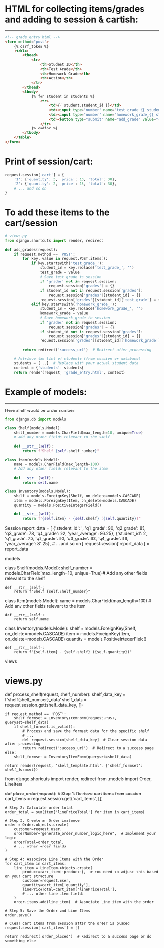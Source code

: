 # HTML for collecting items/grades and adding to session & cartish:
---
```html
<!-- grade_entry.html -->
<form method="post">
    {% csrf_token %}
    <table>
        <thead>
            <tr>
                <th>Student ID</th>
                <th>Test Grade</th>
                <th>Homework Grade</th>
                <th>Action</th>
            </tr>
        </thead>
        <tbody>
            {% for student in students %}
                <tr>
                    <td>{{ student.student_id }}</td>
                    <td><input type="number" name="test_grade_{{ student.student_id }}"></td>
                    <td><input type="number" name="homework_grade_{{ student.student_id }}"></td>
                    <td><button type="submit" name="add_grade" value="{{ student.student_id }}">Add</button></td>
                </tr>
            {% endfor %}
        </tbody>
    </table>
</form>
```

# Print of session/cart:
```python
request.session['cart'] = {
    '1': {'quantity': 3, 'price': 10, 'total': 30},
    '2': {'quantity': 2, 'price': 15, 'total': 30},
    # ... and so on
}

```

# To add these items to the cart/session
```python
# views.py
from django.shortcuts import render, redirect

def add_grades(request):
    if request.method == 'POST':
        for key, value in request.POST.items():
            if key.startswith('test_grade_'):
                student_id = key.replace('test_grade_', '')
                test_grade = value
                # Save test_grade to session
                if 'grades' not in request.session:
                    request.session['grades'] = {}
                if student_id not in request.session['grades']:
                    request.session['grades'][student_id] = {}
                request.session['grades'][student_id]['test_grade'] = test_grade
            elif key.startswith('homework_grade_'):
                student_id = key.replace('homework_grade_', '')
                homework_grade = value
                # Save homework_grade to session
                if 'grades' not in request.session:
                    request.session['grades'] = {}
                if student_id not in request.session['grades']:
                    request.session['grades'][student_id] = {}
                request.session['grades'][student_id]['homework_grade'] = homework_grade
        
        return redirect('success_url')  # Redirect after processing

    # Retrieve the list of students (from session or database)
    students = [...]  # Replace with your actual student data
    context = {'students': students}
    return render(request, 'grade_entry.html', context)

```

# Example of models:
---
Here shelf would be order number
```python
from django.db import models

class Shelf(models.Model):
    shelf_number = models.CharField(max_length=10, unique=True)
    # Add any other fields relevant to the shelf
    
    def __str__(self):
        return f"Shelf {self.shelf_number}"

class Item(models.Model):
    name = models.CharField(max_length=100)
    # Add any other fields relevant to the item
    
    def __str__(self):
        return self.name

class Inventory(models.Model):
    shelf = models.ForeignKey(Shelf, on_delete=models.CASCADE)
    item = models.ForeignKey(Item, on_delete=models.CASCADE)
    quantity = models.PositiveIntegerField()
    
    def __str__(self):
        return f"{self.item} - {self.shelf} ({self.quantity})"

```

















Session
report_data = [
    {'student_id': 1, 'q1_grade': 90, 'q2_grade': 85, 'q3_grade': 78, 'q4_grade': 92, 'year_average': 86.25},
    {'student_id': 2, 'q1_grade': 75, 'q2_grade': 80, 'q3_grade': 82, 'q4_grade': 88, 'year_average': 81.25},
    # ... and so on
]
request.session['report_data'] = report_data


models

class Shelf(models.Model):
    shelf_number = models.CharField(max_length=10, unique=True)
    # Add any other fields relevant to the shelf
    
    def __str__(self):
        return f"Shelf {self.shelf_number}"

class Item(models.Model):
    name = models.CharField(max_length=100)
    # Add any other fields relevant to the item
    
    def __str__(self):
        return self.name

class Inventory(models.Model):
    shelf = models.ForeignKey(Shelf, on_delete=models.CASCADE)
    item = models.ForeignKey(Item, on_delete=models.CASCADE)
    quantity = models.PositiveIntegerField()
    
    def __str__(self):
        return f"{self.item} - {self.shelf} ({self.quantity})"

views

# views.py
def process_shelf(request, shelf_number):
    shelf_data_key = f'shelf{shelf_number}_data'
    shelf_data = request.session.get(shelf_data_key, [])
    
    if request.method == 'POST':
        shelf_formset = InventoryItemForm(request.POST, queryset=shelf_data)
        if shelf_formset.is_valid():
            # Process and save the formset data for the specific shelf
            # ...
            del request.session[shelf_data_key]  # Clear session data after processing
            return redirect('success_url')  # Redirect to a success page
    else:
        shelf_formset = InventoryItemForm(queryset=shelf_data)
    
    return render(request, 'shelf_template.html', {'shelf_formset': shelf_formset})







from django.shortcuts import render, redirect
from .models import Order, LineItem

def place_order(request):
    # Step 1: Retrieve cart items from session
    cart_items = request.session.get('cart_items', [])

    # Step 2: Calculate order total
    order_total = sum(item['linePriceTotal'] for item in cart_items)

    # Step 3: Create an Order instance
    order = Order.objects.create(
        customer=request.user,
        orderNumber="generate_order_number_logic_here",  # Implement your logic
        orderTotal=order_total,
        # ... other order fields
    )

    # Step 4: Associate Line Items with the Order
    for cart_item in cart_items:
        line_item = LineItem.objects.create(
            product=cart_item['product'],  # You need to adjust this based on your cart structure
            customer=request.user,
            quantity=cart_item['quantity'],
            linePriceTotal=cart_item['linePriceTotal'],
            # ... other line item fields
        )
        order.items.add(line_item)  # Associate line item with the order

    # Step 5: Save the Order and Line Items
    order.save()

    # Clear cart items from session after the order is placed
    request.session['cart_items'] = []

    return redirect('order_placed')  # Redirect to a success page or do something else
